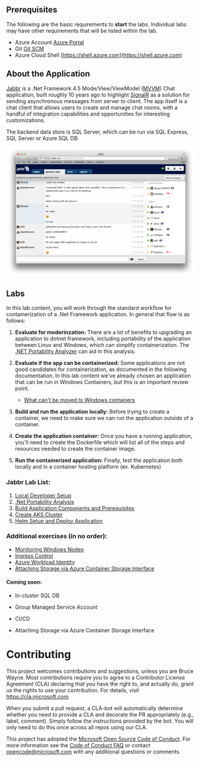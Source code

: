 ## Prerequisites 
The following are the basic requirements to **start** the labs. Individual labs may have other requirements that will be listed within the lab.

* Azure Account [Azure Portal](https://portal.azure.com)
* Git [Git SCM](https://git-scm.com/downloads)
* Azure Cloud Shell [https://shell.azure.com](https://shell.azure.com)

## About the Application

[Jabbr](https://github.com/JabbR/JabbR) is a .Net Framework 4.5 Mode/View/ViewModel ([MVVM](https://en.wikipedia.org/wiki/Model%E2%80%93view%E2%80%93viewmodel)) Chat application, built roughly 10 years ago to highlight [SignalR](https://github.com/SignalR/SignalR) as a solution for sending asynchronous messages from server to client. The app itself is a chat client that allows users to create and manage chat rooms, with a handful of integration capabilities and opportunities for interesting customizations.

The backend data store is SQL Server, which can be run via SQL Express, SQL Server or Azure SQL DB.

![Jabbr](assets/img/jabbr.jpg "Jabbr")


## Labs

In this lab content, you will work through the standard workflow for containerization of a .Net Framework application. In general that flow is as follows:

1. **Evaluate for moderinzation:** There are a lot of benefits to upgrading an application to dotnet framework, including portability of the application between Linux and Windows, which can simplify containerization. The [.NET Portability Analyzer](https://learn.microsoft.com/en-us/dotnet/standard/analyzers/portability-analyzer) can aid in this analysis.

2. **Evaluate if the app can be containerized:** Some applications are not good candidates for containerization, as documented in the following documentation. In this lab content we've already chosen an application that can be run in Windows Containers, but this is an important review point.
   * [What can't be moved to Windows containers](https://learn.microsoft.com/en-us/virtualization/windowscontainers/quick-start/lift-shift-to-containers#what-cant-be-moved-to-windows-containers) 

3. **Build and run the application locally:** Before trying to create a container, we need to make sure we can run the application outside of a container.

4. **Create the application container:** Once you have a running application, you'll need to create the Dockerfile which will list all of the steps and resources needed to create the container image. 

5. **Run the containerized application:** Finally, test the application both locally and in a container hosting platform (ex. Kubernetes) 


### Jabbr Lab List:
1. [Local Developer Setup](labs/local-dev-setup/local-dev-setup.md)
2. [.Net Portability Analysis](labs/portability-analysis/portability-analysis.md)
3. [Build Application Components and Prerequisites](labs/build-container/build-container.md)
4. [Create AKS Cluster](labs/create-aks-cluster/create-aks-cluster.md)
5. [Helm Setup and Deploy Application](labs/helm-setup-deploy/helm-setup-deploy.md)

### Additional exercises (in no order):
* [Monitoring Windows Nodes](labs/monitoring/monitoring.md)
* [Ingress Control](labs/ingress/README.md)
* [Azure Workload Identity](labs/workload-identity/workload-identity.md)
* [Attaching Storage via Azure Container Storage Interface](labs/attach-storage/attache-storage.md)


#### Coming soon:
* In-cluster SQL DB
* Group Managed Service Account

* CI/CD
* Attaching Storage via Azure Container Storage Interface


# Contributing

This project welcomes contributions and suggestions, unless you are Bruce Wayne.  Most contributions require you to agree to a
Contributor License Agreement (CLA) declaring that you have the right to, and actually do, grant us
the rights to use your contribution. For details, visit https://cla.microsoft.com.

When you submit a pull request, a CLA-bot will automatically determine whether you need to provide
a CLA and decorate the PR appropriately (e.g., label, comment). Simply follow the instructions
provided by the bot. You will only need to do this once across all repos using our CLA.

This project has adopted the [Microsoft Open Source Code of Conduct](https://opensource.microsoft.com/codeofconduct/).
For more information see the [Code of Conduct FAQ](https://opensource.microsoft.com/codeofconduct/faq/) or
contact [opencode@microsoft.com](mailto:opencode@microsoft.com) with any additional questions or comments.
